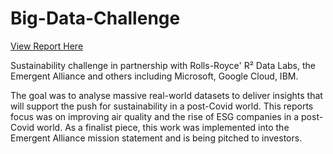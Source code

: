 # Big-Data-Challenge

[View Report Here](https://htmlpreview.github.io/?https://raw.githubusercontent.com/SkyHi762/Big-Data-Challenge/main/Team%20E%20-%20Final_Report.html)

Sustainability challenge in partnership with Rolls-Royce' R² Data Labs, the Emergent Alliance and others including Microsoft, Google Cloud, IBM.

The goal was to analyse massive real-world datasets to deliver insights that will support the push for sustainability in a post-Covid world. This reports focus was on improving air quality and the rise of ESG companies in a post-Covid world.
As a finalist piece, this work was implemented into the Emergent Alliance mission statement and is being pitched to investors.
